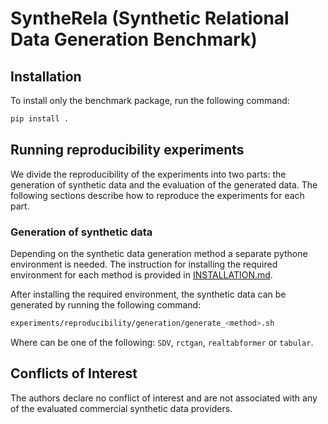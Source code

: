 # SyntheRela (Synthetic Relational Data Generation Benchmark)

## Installation
To install only the benchmark package, run the following command:

```bash
pip install .
```

## Running reproducibility experiments
We divide the reproducibility of the experiments into two parts: the generation of synthetic data and the evaluation of the generated data. The following sections describe how to reproduce the experiments for each part.

### Generation of synthetic data
Depending on the synthetic data generation method a separate pythone environment is needed. The instruction for installing the required environment for each method is provided in [INSTALLATION.md](/INSTALLATION.md).

After installing the required environment, the synthetic data can be generated by running the following command:

```bash
experiments/reproducibility/generation/generate_<method>.sh
```

Where <method> can be one of the following: `SDV`, `rctgan`, `realtabformer` or `tabular`.

## Conflicts of Interest
The authors declare no conflict of interest and are not associated with any of the evaluated commercial synthetic data providers.
